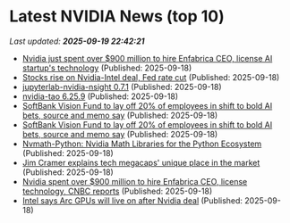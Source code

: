 # Latest NVIDIA News (top 10)
_Last updated: **2025-09-19 22:42:21**_

- [Nvidia just spent over $900 million to hire Enfabrica CEO, license AI startup's technology](https://biztoc.com/x/afa4c6da3d771721) (Published: 2025-09-18)
- [Stocks rise on Nvidia-Intel deal, Fed rate cut](https://www.channelnewsasia.com/world/stocks-markets-nvidia-intel-deal-fed-rate-cut-5357196) (Published: 2025-09-18)
- [jupyterlab-nvidia-nsight 0.7.1](https://pypi.org/project/jupyterlab-nvidia-nsight/0.7.1/) (Published: 2025-09-18)
- [nvidia-tao 6.25.9](https://pypi.org/project/nvidia-tao/6.25.9/) (Published: 2025-09-18)
- [SoftBank Vision Fund to lay off 20% of employees in shift to bold AI bets, source and memo say](https://www.channelnewsasia.com/business/softbank-vision-fund-lay-20-employees-in-shift-bold-ai-bets-source-and-memo-say-5357206) (Published: 2025-09-18)
- [SoftBank Vision Fund to lay off 20% of employees in shift to bold AI bets, source and memo say](https://www.livemint.com/companies/news/softbank-vision-fund-to-lay-off-20-of-employees-in-shift-to-bold-ai-bets-source-and-memo-say-11758235070372.html) (Published: 2025-09-18)
- [Nvmath-Python: Nvidia Math Libraries for the Python Ecosystem](https://github.com/NVIDIA/nvmath-python) (Published: 2025-09-18)
- [Jim Cramer explains tech megacaps' unique place in the market](https://www.cnbc.com/2025/09/18/jim-cramer-explains-tech-megacaps-unique-place-in-the-market.html) (Published: 2025-09-18)
- [Nvidia spent over $900 million to hire Enfabrica CEO, license technology, CNBC reports](https://www.channelnewsasia.com/business/nvidia-spent-over-900-million-hire-enfabrica-ceo-license-technology-cnbc-reports-5357201) (Published: 2025-09-18)
- [Intel says Arc GPUs will live on after Nvidia deal](https://www.theverge.com/news/781635/intel-says-arc-gpus-will-live-on-after-nvidia-deal) (Published: 2025-09-18)
